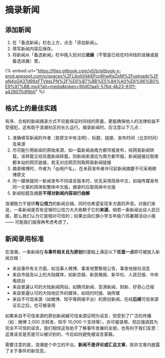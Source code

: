 # 摘录新闻

## 添加新闻

1. 在「备选新闻」栏右上方，点击「添加新闻」。
2. 填写新闻内容后保存。
3. 将新闻从「备选新闻」栏中拖入到对应**进展**（不管是已经在时间线的进展或是备选进展）里。

{% embed url="https://files.gitbook.com/v0/b/gitbook-x-prod.appspot.com/o/spaces%2FLikxbVkk6Pcn6hwKeZpM%2Fuploads%2FqN4oGA37d99zFTVdsLPN%2F%E6%B7%BB%E5%8A%A0%E6%96%B0%E9%97%BB.mp4?alt=media&token=90d01aa5-576d-4b23-93f1-a428070df6b0" %}

## 格式上的最佳实践

有序、合规的新闻摘录方式不仅能保证时间线的质量，更能确保他人的法律权益不受侵犯，这有助于浪潮社区的长久运行。摘录新闻时，应注意以下几点：

1. 准确填写新闻的作者（若原文中有注明）、标题、链接、发布时间（北京时间）及来源
2. 尽可能引用新闻的原始来源，如一篇新闻由南方都市报发布，经网易新闻转载，该转载又经凤凰新闻转载，则新闻来源应为南方都市报，新闻链接应取南都本站的网页链接，若无对应网页则取网易新闻链接
3. 摘录微博时，作者为「@用户名」，在未获发布者许可前新闻摘要不可采用微博原文
4. 同一媒体就同一新闻发布不同语言版本时，优先采用简体中文，如端传媒发布同一文章的简体和繁体中文版，摘录时应取简体中文版
5. 新闻标题及摘要**不得对新闻内容进行曲解**

浪潮致力于提供**有公信力**的新闻合辑，同时也希望呈现多方面的声音。对我们来说，一条新闻是否有足够的公信力大大依赖于它的**来源**。倘若一条新闻出自人民日报，那么我们认为它是相对可信的；如果出自红旗小学五年级六班暑期活动小报 —— 可能我们就得再考虑考虑了。

## 新闻录用标准

在浪潮，一条新闻在**与事件相关且为原创**的基础上满足以下**任意一点**即可被放入新闻合辑：

* 来自事件有关方面，如当事人微博、事发地警察局公告、事发地报社消息
* 来自市级及以上的大陆媒体，如新京报、新民晚报、新华社、人民日报、中央电视台
* 来自普遍认可的大陆新闻网站，如腾讯新闻、澎湃新闻、财新、好奇心日报
* 来自普遍认可的大陆地区外的媒体，如纽约时报、端传媒
* 来自不可信来源（如微博、知乎等网络平台）的原创新闻，在经**后续**可信来源证实之后，也可被录用

如果来自不可信来源的原创新闻被可信来源证明为谣言，但受到了广泛的传播（如：微博 2,000 次转发、知乎 10,000 个支持等），亦可被录用，但应强调其为完全不可信的谣言。我们相信这有助于了解事件发展的全貌，也有利于我们反思：这类谣言是否是可以被识别的，今后如何避免被谣言蒙蔽。

需要注意的是，浪潮是个中立的平台。**新闻不是评论或汇总文章**，除非文章内披露了关于事件的新信息。
